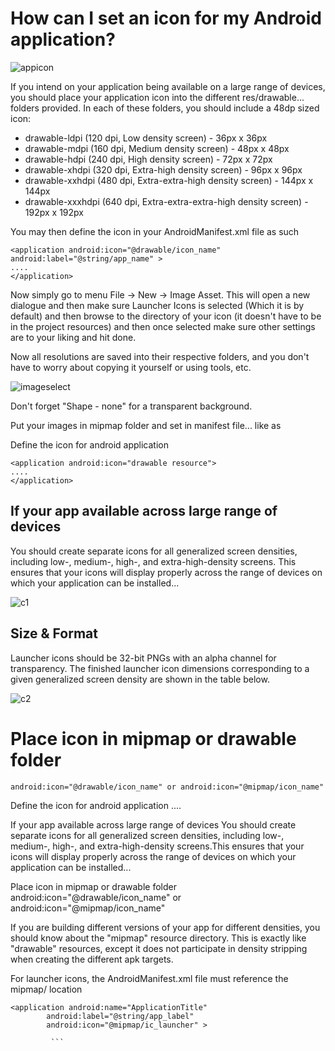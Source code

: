 # How can I set an icon for my Android application?

![appicon](https://user-images.githubusercontent.com/51777024/86588600-a19caf80-bfa9-11ea-8ded-83cc017d955d.jpg)

If you intend on your application being available on a large range of devices, you should place your application icon into the different res/drawable... folders provided. In each of these folders, you should include a 48dp sized icon:

* drawable-ldpi (120 dpi, Low density screen) - 36px x 36px
* drawable-mdpi (160 dpi, Medium density screen) - 48px x 48px
* drawable-hdpi (240 dpi, High density screen) - 72px x 72px
* drawable-xhdpi (320 dpi, Extra-high density screen) - 96px x 96px
* drawable-xxhdpi (480 dpi, Extra-extra-high density screen) - 144px x 144px
* drawable-xxxhdpi (640 dpi, Extra-extra-extra-high density screen) - 192px x 192px

You may then define the icon in your AndroidManifest.xml file as such
```
<application android:icon="@drawable/icon_name" android:label="@string/app_name" >
.... 
</application> 
```
Now simply go to menu File → New → Image Asset. This will open a new dialogue and then make sure Launcher Icons is selected (Which it is by default) and then browse to the directory of your icon (it doesn't have to be in the project resources) and then once selected make sure other settings are to your liking and hit done.

Now all resolutions are saved into their respective folders, and you don't have to worry about copying it yourself or using tools, etc.

![imageselect](https://user-images.githubusercontent.com/51777024/86590268-e4ac5200-bfac-11ea-9969-51d0d6df7634.png)

Don't forget "Shape - none" for a transparent background.

Put your images in mipmap folder and set in manifest file... like as

Define the icon for android application
```
<application android:icon="drawable resource">
.... 
</application> 
 ```
 ## If your app available across large range of devices
 
 You should create separate icons for all generalized screen densities, including low-, medium-, high-, and extra-high-density screens. This ensures that your icons will display properly across the range of devices on which your application can be installed...
  
 ![c1](https://user-images.githubusercontent.com/51777024/86591300-f131aa00-bfae-11ea-8049-0d50ec0a41a9.png)
 
 
 ## Size & Format
 
Launcher icons should be 32-bit PNGs with an alpha channel for transparency. The finished launcher icon dimensions corresponding to a given generalized screen density are shown in the table below.

![c2](https://user-images.githubusercontent.com/51777024/86591317-f858b800-bfae-11ea-9d8f-b784187326f1.png)

 
 # Place icon in mipmap or drawable folder
 ```
 android:icon="@drawable/icon_name" or android:icon="@mipmap/icon_name"
  ```
Define the icon for android application
<application android:icon="drawable resource">
.... 
</application> 

If your app available across large range of devices
You should create separate icons for all generalized screen densities, including low-, medium-, high-, and extra-high-density screens.This ensures that your icons will display properly across the range of devices on which your application can be installed...

Place icon in mipmap or drawable folder
android:icon="@drawable/icon_name" or android:icon="@mipmap/icon_name"

If you are building different versions of your app for different densities, you should know about the "mipmap" resource directory. This is exactly like "drawable" resources, except it does not participate in density stripping when creating the different apk targets.

For launcher icons, the AndroidManifest.xml file must reference the mipmap/ location
 ```
<application android:name="ApplicationTitle"
         android:label="@string/app_label"
         android:icon="@mipmap/ic_launcher" >
         
          ```
